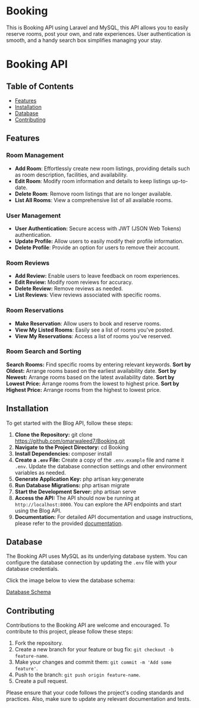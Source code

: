 # Booking
This is Booking API using Laravel and MySQL, this API allows you to easily reserve rooms, post your own, and rate experiences. User authentication is smooth, and a handy search box simplifies managing your stay.
# Booking API

## Table of Contents

- [Features](#features)
- [Installation](#installation)
- [Database](#database)
- [Contributing](#contributing)

## Features

### Room Management

- **Add Room**: Effortlessly create new room listings, providing details such as room description, facilities, and availability.
- **Edit Room**: Modify room information and details to keep listings up-to-date.
- **Delete Room**: Remove room listings that are no longer available.
- **List All Rooms**: View a comprehensive list of all available rooms.

### User Management

- **User Authentication:** Secure access with JWT (JSON Web Tokens) authentication.
- **Update Profile:** Allow users to easily modify their profile information.
- **Delete Profile**: Provide an option for users to remove their account.

### Room Reviews

- **Add Review:** Enable users to leave feedback on room experiences.
- **Edit Review:** Modify room reviews for accuracy.
- **Delete Review:** Remove reviews as needed.
- **List Reviews**: View reviews associated with specific rooms.

### Room Reservations

- **Make Reservation**: Allow users to book and reserve rooms.
- **View My Listed Rooms**: Easily see a list of rooms you've posted.
- **View My Reservations**: Access a list of rooms you've reserved.

### Room Search and Sorting
**Search Rooms:** Find specific rooms by entering relevant keywords.
**Sort by Oldest:** Arrange rooms based on the earliest availability date.
**Sort by Newest:** Arrange rooms based on the latest availability date.
**Sort by Lowest Price:** Arrange rooms from the lowest to highest price.
**Sort by Highest Price:** Arrange rooms from the highest to lowest price.

## Installation

To get started with the Blog API, follow these steps:
1. **Clone the Repository:**
git clone https://github.com/omarwaleed7/Booking.git
2. **Navigate to the Project Directory:**
cd Booking
3. **Install Dependencies:**
composer install
4. **Create a `.env` File:**
Create a copy of the `.env.example` file and name it `.env`. Update the database connection settings and other environment variables as needed.
5. **Generate Application Key:**
php artisan key:generate
6. **Run Database Migrations:**
php artisan migrate 
7. **Start the Development Server:**
php artisan serve
8. **Access the API:**
The API should now be running at `http://localhost:8000`. You can explore the API endpoints and start using the Blog API.
9. **Documentation:**
For detailed API documentation and usage instructions, please refer to the provided [documentation](https://documenter.getpostman.com/view/29356608/2s9Ye8fuRs).

## Database

The Booking API uses MySQL as its underlying database system. You can configure the database connection by updating the `.env` file with your database credentials.

Click the image below to view the database schema:

<a href="https://drive.google.com/file/d/1Cm24x7gsLe1fAcRJ27RmnXmZE6_ekxQx/view" target="_blank">
    Database Schema
</a>

## Contributing

Contributions to the Booking API are welcome and encouraged. To contribute to this project, please follow these steps:

1. Fork the repository.
2. Create a new branch for your feature or bug fix: `git checkout -b feature-name`.
3. Make your changes and commit them: `git commit -m 'Add some feature'`.
4. Push to the branch: `git push origin feature-name`.
5. Create a pull request.

Please ensure that your code follows the project's coding standards and practices. Also, make sure to update any relevant documentation and tests.
